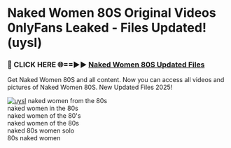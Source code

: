 # Naked Women 80S Original Videos 0nlyFans Leaked - Files Updated! (uysl)

<h3>🔴 CLICK HERE 🌐==►► <a href="https://tinyurl.com/up5wt9bj" rel="nofollow">Naked Women 80S Updated Files</a></h3>

Get Naked Women 80S and all content. Now you can access all videos and pictures of Naked Women 80S. New Updated Files 2025!

[![uysl](https://i.imgur.com/ABiUzMV.gif)](https://tinyurl.com/up5wt9bj)
naked women from the 80s<br>
naked women in the 80s<br>
naked women of the 80's<br>
naked women of the 80s<br>
naked 80s women solo<br>
80s naked women